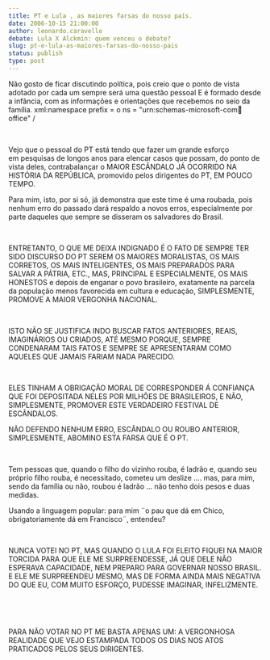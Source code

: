 ```yaml
---
title: PT e Lula , as maiores farsas do nosso país.
date: 2006-10-15 21:00:00
author: leonardo.caravello
debate: Lula X Alckmin: quem venceu o debate?
slug: pt-e-lula-as-maiores-farsas-do-nosso-pais
status: publish 
type: post
---
```


Não gosto de ficar discutindo política, pois creio que o ponto de vista adotado por cada um sempre será uma questão pessoal E é formado desde a infância, com as informações e orientações que recebemos no seio da família. xml:namespace prefix = o ns = "urn:schemas-microsoft-com:office:office" /


 


Vejo que o pessoal do PT está tendo que fazer um grande esforço em pesquisas de longos anos para elencar casos que possam, do ponto de vista deles, contrabalançar o MAIOR ESCÂNDALO JÁ OCORRIDO NA HISTÓRIA DA REPÚBLICA, promovido pelos dirigentes do PT, EM POUCO TEMPO.


Para mim, isto, por si só, já demonstra que este time é uma roubada, pois nenhum erro do passado dará respaldo a novos erros, especialmente por parte daqueles que sempre se disseram os salvadores do Brasil.


 


ENTRETANTO, O QUE ME DEIXA INDIGNADO É O FATO DE SEMPRE TER SIDO DISCURSO DO PT SEREM OS MAIORES MORALISTAS, OS MAIS CORRETOS, OS MAIS INTELIGENTES, OS MAIS PREPARADOS PARA SALVAR A PÁTRIA, ETC., MAS, PRINCIPAL E ESPECIALMENTE, OS MAIS HONESTOS e depois de enganar o povo brasileiro, exatamente na parcela da população menos favorecida em cultura e educação, SIMPLESMENTE, PROMOVE A MAIOR VERGONHA NACIONAL.


 


ISTO NÃO SE JUSTIFICA INDO BUSCAR FATOS ANTERIORES, REAIS, IMAGINÁRIOS OU CRIADOS, ATÉ MESMO PORQUE, SEMPRE CONDENARAM TAIS FATOS E SEMPRE SE APRESENTARAM COMO AQUELES QUE JAMAIS FARIAM NADA PARECIDO.


 


ELES TINHAM A OBRIGAÇÃO MORAL DE CORRESPONDER Á CONFIANÇA QUE FOI DEPOSITADA NELES POR MILHÕES DE BRASILEIROS, E NÃO, SIMPLESMENTE, PROMOVER ESTE VERDADEIRO FESTIVAL DE ESCÂNDALOS.


NÃO DEFENDO NENHUM ERRO, ESCÂNDALO OU ROUBO ANTERIOR, SIMPLESMENTE, ABOMINO ESTA FARSA QUE É O PT. 


 


Tem pessoas que, quando o filho do vizinho rouba, é ladrão e, quando seu próprio filho rouba, é necessitado, cometeu um deslize .... mas, para mim, sendo da família ou não, roubou é ladrão ... não tenho dois pesos e duas medidas.


Usando a linguagem popular: para mim ¨o pau que dá em Chico, obrigatoriamente dá em Francisco¨, entendeu?


 


NUNCA VOTEI NO PT, MAS QUANDO O LULA FOI ELEITO FIQUEI NA MAIOR TORCIDA PARA QUE ELE ME SURPREENDESSE, JÁ QUE DELE NÃO ESPERAVA CAPACIDADE, NEM PREPARO PARA GOVERNAR NOSSO BRASIL. E ELE ME SURPREENDEU MESMO, MAS DE FORMA AINDA MAIS NEGATIVA DO QUE EU, COM MUITO ESFORÇO, PUDESSE IMAGINAR, INFELIZMENTE.


 


 


PARA NÃO VOTAR NO PT ME BASTA APENAS UM: A VERGONHOSA REALIDADE QUE VEJO ESTAMPADA TODOS OS DIAS NOS ATOS PRATICADOS PELOS SEUS DIRIGENTES.


 


 



